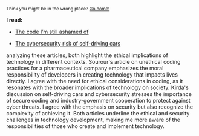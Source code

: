 <sub>Think you might be in the wrong place? [Go home!](../../README.md)</sub>

__I read:__

* [The code I’m still ashamed of](https://www.freecodecamp.org/news/the-code-im-still-ashamed-of-e4c021dff55e)

* [The cybersecurity risk of self-driving cars](https://phys.org/news/2017-02-cybersecurity-self-driving-cars.html)


analyzing these articles, both highlight the ethical implications of technology in different contexts. Sourour's article on unethical coding practices for a pharmaceutical company emphasizes the moral responsibility of developers in creating technology that impacts lives directly. I agree with the need for ethical considerations in coding, as it resonates with the broader implications of technology on society. Kirda's discussion on self-driving cars and cybersecurity stresses the importance of secure coding and industry-government cooperation to protect against cyber threats. I agree with the emphasis on security but also recognize the complexity of achieving it. Both articles underline the ethical and security challenges in technology development, making me more aware of the responsibilities of those who create and implement technology.